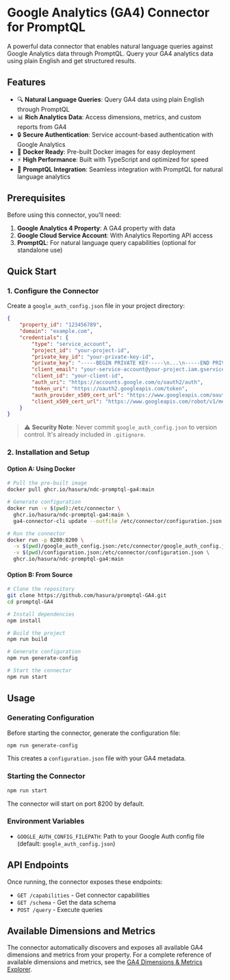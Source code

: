 # Google Analytics (GA4) Connector for PromptQL

A powerful data connector that enables natural language queries against Google Analytics data through PromptQL. Query your GA4 analytics data using plain English and get structured results.

## Features

- 🔍 **Natural Language Queries**: Query GA4 data using plain English through PromptQL
- 📊 **Rich Analytics Data**: Access dimensions, metrics, and custom reports from GA4
- 🔒 **Secure Authentication**: Service account-based authentication with Google Analytics
- 🐳 **Docker Ready**: Pre-built Docker images for easy deployment
- ⚡ **High Performance**: Built with TypeScript and optimized for speed
- 🔧 **PromptQL Integration**: Seamless integration with PromptQL for natural language analytics

## Prerequisites

Before using this connector, you'll need:

1. **Google Analytics 4 Property**: A GA4 property with data
2. **Google Cloud Service Account**: With Analytics Reporting API access
3. **PromptQL**: For natural language query capabilities (optional for standalone use)

## Quick Start

### 1. Configure the Connector

Create a `google_auth_config.json` file in your project directory:

```json
{
    "property_id": "123456789",
    "domain": "example.com",
    "credentials": {
        "type": "service_account",
        "project_id": "your-project-id",
        "private_key_id": "your-private-key-id",
        "private_key": "-----BEGIN PRIVATE KEY-----\n...\n-----END PRIVATE KEY-----\n",
        "client_email": "your-service-account@your-project.iam.gserviceaccount.com",
        "client_id": "your-client-id",
        "auth_uri": "https://accounts.google.com/o/oauth2/auth",
        "token_uri": "https://oauth2.googleapis.com/token",
        "auth_provider_x509_cert_url": "https://www.googleapis.com/oauth2/v1/certs",
        "client_x509_cert_url": "https://www.googleapis.com/robot/v1/metadata/x509/..."
    }
}
```

> ⚠️ **Security Note**: Never commit `google_auth_config.json` to version control. It's already included in `.gitignore`.

### 2. Installation and Setup

#### Option A: Using Docker

```bash
# Pull the pre-built image
docker pull ghcr.io/hasura/ndc-promptql-ga4:main

# Generate configuration
docker run -v $(pwd):/etc/connector \
  ghcr.io/hasura/ndc-promptql-ga4:main \
  ga4-connector-cli update --outfile /etc/connector/configuration.json

# Run the connector
docker run -p 8200:8200 \
  -v $(pwd)/google_auth_config.json:/etc/connector/google_auth_config.json \
  -v $(pwd)/configuration.json:/etc/connector/configuration.json \
  ghcr.io/hasura/ndc-promptql-ga4:main
```

#### Option B: From Source

```bash
# Clone the repository
git clone https://github.com/hasura/promptql-GA4.git
cd promptql-GA4

# Install dependencies
npm install

# Build the project
npm run build

# Generate configuration
npm run generate-config

# Start the connector
npm run start
```

## Usage

### Generating Configuration

Before starting the connector, generate the configuration file:

```bash
npm run generate-config
```

This creates a `configuration.json` file with your GA4 metadata.

### Starting the Connector

```bash
npm run start
```

The connector will start on port 8200 by default.

### Environment Variables

- `GOOGLE_AUTH_CONFIG_FILEPATH`: Path to your Google Auth config file (default: `google_auth_config.json`)

## API Endpoints

Once running, the connector exposes these endpoints:

- `GET /capabilities` - Get connector capabilities
- `GET /schema` - Get the data schema
- `POST /query` - Execute queries

## Available Dimensions and Metrics

The connector automatically discovers and exposes all available GA4 dimensions and metrics from your property. For a complete reference of available dimensions and metrics, see the [GA4 Dimensions & Metrics Explorer](https://ga-dev-tools.google/ga4/dimensions-metrics-explorer/).
